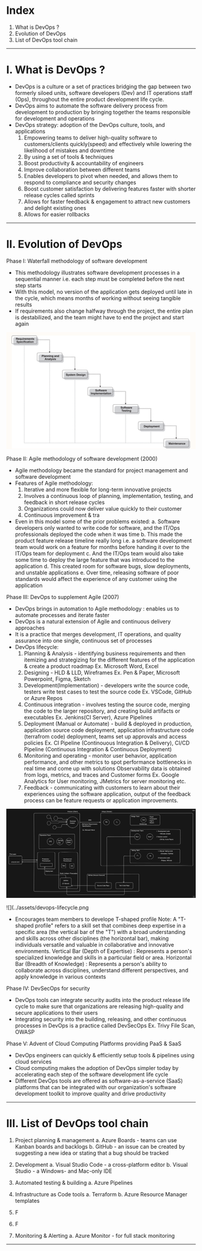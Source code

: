 # Index
1. What is DevOps ?
2. Evolution of DevOps
3. List of DevOps tool chain
-------------------------------------------------------------------------------------------------------------------------------------------------------------------------------------------------------------------------------------------------------------------------------------------------------
# I. What is DevOps ?
 - DevOps is a culture or a set of practices bridging the gap between two formerly siloed units, software developers (Dev) and IT operations staff (Ops), throughout the entire product development life cycle.
 - DevOps aims to automate the software delivery process from development to production by bringing together the teams responsible for development and operations
 - DevOps strategy: adoption of the DevOps culture, tools, and applications
    1. Empowering teams to deliver high-quality software to customers/clients quickly(speed) and effectively while lowering the likelihood of mistakes and downtime
    2. By using a set of tools & techniques
    3. Boost productivity & accountability of engineers
    4. Improve collaboration between different teams
    5. Enables developers to pivot when needed, and allows them  to respond to compliance and security changes
    6. Boost customer satisfaction by delivering features faster with shorter release cycles called sprints
    7. Allows for faster feedback & engagement to attract new customers and delight existing ones
    8. Allows for easier rollbacks       

-------------------------------------------------------------------------------------------------------------------------------------------------------------------------------------------------------------------------------------------------------------------------------------------------------
# II. Evolution of DevOps
Phase I: Waterfall methodology of software development
 - This methodology illustrates software development processes in a sequential manner i.e. each step must be completed before the next step starts
 - With this model, no version of the application gets deployed until late in the cycle, which means months of working without seeing tangible results
 - If requirements also change halfway through the project, the entire plan is destabilized, and the team might have to end the project and start again
   
![Software Development Lifecycle](../assets/sdlc-base.png)


Phase II: Agile methodology of software development (2000)
 - Agile methodology became the standard for project management and software development
 - Features of Agile methodology:
    1. Iterative and more flexible for long-term innovative projects 
    2. Involves a continuous loop of planning, implementation, testing, and feedback in short release cycles
    3. Organizations could now deliver value quickly to their customer
    4. Continuous improvement & tra
 - Even in this model some of the prior problems existed:
    a. Software developers only wanted to write code for software, and the IT/Ops professionals deployed the code when it was time
    b. This made the product feature release timeline really long i.e. a software development team would work on a feature for months before handing it over to the IT/Ops team for deployment
    c. And the IT/Ops team would also take some time to deploy the large feature that was introduced to the application
    d. This created room for software bugs, slow deployments, and unstable applications
    e. Over time, releasing software of poor standards would affect the experience of any customer using the application
 
 
Phase III: DevOps to supplement Agile (2007)
 - DevOps brings in automation to Agile methodology : enables us to automate processes and iterate faster
 - DevOps is a natural extension of Agile and continuous delivery approaches
 - It is a practice that merges development, IT operations, and quality assurance into one single, continuous set of processes
 - DevOps lifecycle:
    1. Planning & Analysis              - identifying business requirements and then itemizing and strategizing for the different features of the application & create a product roadmap  Ex. Microsoft Word, Excel
    2. Designing                        - HLD & LLD, Wireframes  Ex. Pen & Paper, Microsoft Powerpoint, Figma, Sketch 
    3. Development(Implementation)      - developers write the source code, testers write test cases to test the source code  Ex. VSCode, GitHub or Azure Repos
    4. Continuous integration           - involves testing the source code, merging the code to the larger repository, and creating build artifacts or executables  Ex. Jenkins(CI Server), Azure Pipelines
    5. Deployment (Manual or Automate)  - build & deployed in production, application source code deployment, application infrastructure code (terrafrom code) deployment, teams set up approvals and access policies
                                          Ex. CI Pipeline (Continouous Integration & Delivery), CI/CD Pipeline  (Continuous Integration & Continuous Deployment)
    6. Monitoring and operating         - monitor user behavior, application performance, and other metrics to spot performance bottlenecks in real time and come up with solutions
                                          Observability data is obtained from logs, metrics, and traces and Customer forms
                                          Ex. Google Analytics for User monitoring, JMetrics for server monitoring etc.
    8. Feedback                         - communicating with customers to learn about their experiences using the software application, output of the feedback process can be feature requests or application improvements.
  
![Detailed roles of Teams in DevOps](../assets/team-devops-roles.png)  

![](../assets/devops-lifecycle.png
 
 - Encourages team members to develope T-shaped profile
   Note: A "T-shaped profile" refers to a skill set that combines deep expertise in a specific area (the vertical bar of the "T") with a broad understanding and skills across other disciplines (the horizontal bar), making individuals versatile and valuable in collaborative
         and innovative environments. 
         Vertical Bar (Depth of Expertise)     : Represents a person's specialized knowledge and skills in a particular field or area. 
         Horizontal Bar (Breadth of Knowledge) :  Represents a person's ability to collaborate across disciplines, understand different perspectives, and apply knowledge in various contexts 


Phase IV: DevSecOps for security
 - DevOps tools can integrate security audits into the product release life cycle to make sure that organizations are releasing high-quality and secure applications to their users
 - Integrating security into the building, releasing, and other continuous processes in DevOps is a practice called DevSecOps
   Ex. Trivy File Scan, OWASP

Phase V: Advent of Cloud Computing Platforms providing PaaS & SaaS
 - DevOps engineers can quickly & efficiently setup tools & pipelines using cloud services
 - Cloud computing makes the adoption of DevOps simpler today by accelerating each step of the software development life cycle
 - Different DevOps tools are offered as software-as-a-service (SaaS) platforms that can be integrated with our organization's software development toolkit to improve quality and drive productivity
   
-------------------------------------------------------------------------------------------------------------------------------------------------------------------------------------------------------------------------------------------------------------------------------------------------------
# III. List of DevOps tool chain
1. Project planning & management
    a. Azure Boards - teams can use Kanban boards and backlogs
    b. GitHub - an issue can be created by suggesting a new idea or stating that a bug should be tracked

2. Development
    a. Visual Studio Code - a cross-platform editor
    b. Visual Studio - a Windows- and Mac-only IDE

3. Automated testing & building
    a. Azure Pipelines
   
4. Infrastructure as Code tools
    a. Terraform
    b. Azure Resource Manager templates

5. F

6. F

7. Monitoring & Alerting
    a. Azure Monitor -  for full stack monitoring
-------------------------------------------------------------------------------------------------------------------------------------------------------------------------------------------------------------------------------------------------------------------------------------------------------
